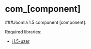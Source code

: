 # com_[component]
###Joomla 1.5 component [component].

Required libraries:
* [j1.5-uzer](https://github.com/mattyhead/j1.5-uzer)

